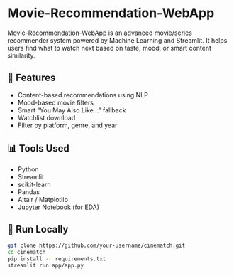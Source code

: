 # Movie-Recommendation-WebApp

Movie-Recommendation-WebApp is an advanced movie/series recommender system powered by Machine Learning and Streamlit. It helps users find what to watch next based on taste, mood, or smart content similarity.

## 🔧 Features

- Content-based recommendations using NLP
- Mood-based movie filters
- Smart “You May Also Like…” fallback
- Watchlist download
- Filter by platform, genre, and year

## 📊 Tools Used

- Python
- Streamlit
- scikit-learn
- Pandas
- Altair / Matplotlib
- Jupyter Notebook (for EDA)

## 🚀 Run Locally

```bash
git clone https://github.com/your-username/cinematch.git
cd cinematch
pip install -r requirements.txt
streamlit run app/app.py
